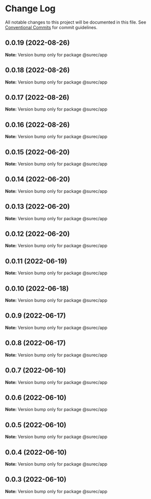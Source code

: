 # Change Log

All notable changes to this project will be documented in this file.
See [Conventional Commits](https://conventionalcommits.org) for commit guidelines.

## 0.0.19 (2022-08-26)

**Note:** Version bump only for package @surec/app





## 0.0.18 (2022-08-26)

**Note:** Version bump only for package @surec/app





## 0.0.17 (2022-08-26)

**Note:** Version bump only for package @surec/app





## 0.0.16 (2022-08-26)

**Note:** Version bump only for package @surec/app





## 0.0.15 (2022-06-20)

**Note:** Version bump only for package @surec/app





## 0.0.14 (2022-06-20)

**Note:** Version bump only for package @surec/app





## 0.0.13 (2022-06-20)

**Note:** Version bump only for package @surec/app





## 0.0.12 (2022-06-20)

**Note:** Version bump only for package @surec/app





## 0.0.11 (2022-06-19)

**Note:** Version bump only for package @surec/app





## 0.0.10 (2022-06-18)

**Note:** Version bump only for package @surec/app





## 0.0.9 (2022-06-17)

**Note:** Version bump only for package @surec/app





## 0.0.8 (2022-06-17)

**Note:** Version bump only for package @surec/app





## 0.0.7 (2022-06-10)

**Note:** Version bump only for package @surec/app





## 0.0.6 (2022-06-10)

**Note:** Version bump only for package @surec/app





## 0.0.5 (2022-06-10)

**Note:** Version bump only for package @surec/app





## 0.0.4 (2022-06-10)

**Note:** Version bump only for package @surec/app





## 0.0.3 (2022-06-10)

**Note:** Version bump only for package @surec/app
